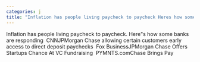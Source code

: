 ```yaml
---
categories: j
title: "Inflation has people living paycheck to paycheck Heres how some banks are responding  CNN"
---
```

Inflation has people living paycheck to paycheck. Here"s how some banks are responding&nbsp;&nbsp;CNNJPMorgan Chase allowing certain customers early access to direct deposit paychecks&nbsp;&nbsp;Fox BusinessJPMorgan Chase Offers Startups Chance At VC Fundraising&nbsp;&nbsp;PYMNTS.comChase Brings Pay